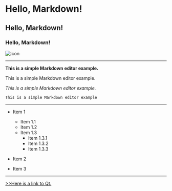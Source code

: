 # Hello, Markdown!
## Hello, Markdown!
### Hello, Markdown!

![icon](images/app_icon.png)

---

**This is a simple Markdown editor example.**

This is a simple Markdown editor example.

*This is a simple Markdown editor example.*

`This is a simple Markdown editor example`

---

- Item 1
	- Item 1.1
	- Item 1.2
	- Item 1.3
		- Item 1.3.1
		- Item 1.3.2
		- Item 1.3.3
- Item 2

- Item 3

---

[>>Here is a link to Qt.](https://qt.io)